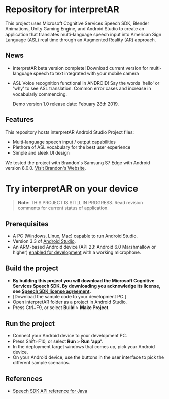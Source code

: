 # Repository for interpretAR

This project uses Microsoft Cognitive Services Speech SDK, Blender Animations, Unity Gaming Engine, and Android Studio to create an application that translates multi-language speech input into American Sign Language (ASL) real time through an Augmented Reality (AR) approach.

## News

* interpretAR beta version complete! Download current version for multi-language speech to text integrated with your mobile camera
* ASL Voice recognition functional in ANDROID! Say the words 'hello' or 'why' to see ASL translation. Common error cases and increase in vocabularly commencing.
  
  Demo version 1.0 release date: Febuary 28th 2019. 

## Features

This repository hosts interpretAR Android Studio Project files:
* Multi-language speech input / output capabilities
* Plethora of ASL vocabulary for the best user experience
* Simple and sleek UI design

We tested the project with Brandon's Samsung S7 Edge with Android version 8.0.0. [Visit Brandon's Website](http://brandonrufino.com/). 

# Try interpretAR on your device

> **Note:**
>THIS PROJECT IS STILL IN PROGRESS. Read revision comments for current status of application.

## Prerequisites

* A PC (Windows, Linux, Mac) capable to run Android Studio.
* Version 3.3 of [Android Studio](https://developer.android.com/studio/).
* An ARM-based Android device (API 23: Android 6.0 Marshmallow or higher) [enabled for development](https://developer.android.com/studio/debug/dev-options) with a working microphone.

## Build the project

* **By building this project you will download the Microsoft Cognitive Services Speech SDK. By downloading you acknowledge its license, see [Speech SDK license agreement](https://aka.ms/csspeech/license201809).**
* [Download the sample code to your development PC.]
* Open interpretAR folder as a project in Android Studio.
* Press Ctrl+F9, or select **Build** \> **Make Project**.

## Run the project

* Connect your Android device to your development PC.
* Press Shift+F10, or select **Run** \> **Run 'app'**.
* In the deployment target windows that comes up, pick your Android device.
* On your Android device, use the buttons in the user interface to pick the different sample scenarios.

## References
* [Speech SDK API reference for Java](https://aka.ms/csspeech/javaref)
